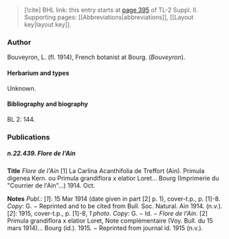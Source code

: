 > [!cite] BHL link: this entry starts at [page 395](https://www.biodiversitylibrary.org/item/103859#page/405/mode/1up) of TL-2 Suppl. II.
> Supporting pages: [[Abbreviations|abbreviations]], [[Layout key|layout key]].

### Author

Bouveyron, L. (fl. 1914), French botanist at Bourg. (*Bouveyron*).

#### Herbarium and types

Unknown.

#### Bibliography and biography

BL 2: 144.

### Publications

##### n.22.439. Flore de l'Ain

**Title**
*Flore de l'Ain* \[1\] La Carlina Acanthifolia de Treffort (Ain). Primula digenea Kern. ou Primula grandiflora x elatior Loret... Bourg (Imprimerie du "Courrier de l'Ain"...) 1914. Oct.

**Notes**
*Publ*.: \[*1*\]: 15 Mar 1914 (date given in part \[2\] p. 1), cover-t.p., p. \[1\]-8. *Copy*: G. − Reprinted and to be cited from Bull. Soc. Natural. Ain 1914. (n.v.).
\[*2*\]: 1915, cover-t.p., p. \[1\]-8, *1 photo*. *Copy*: G. − Id. − *Flore de l'Ain*. \[2\] Primula grandiflora x elatior Loret, Note complémentaire (Voy. Bull. du 15 mars 1914)... Bourg (id.). 1915. − Reprinted from journal id. 1915 (n.v.).

